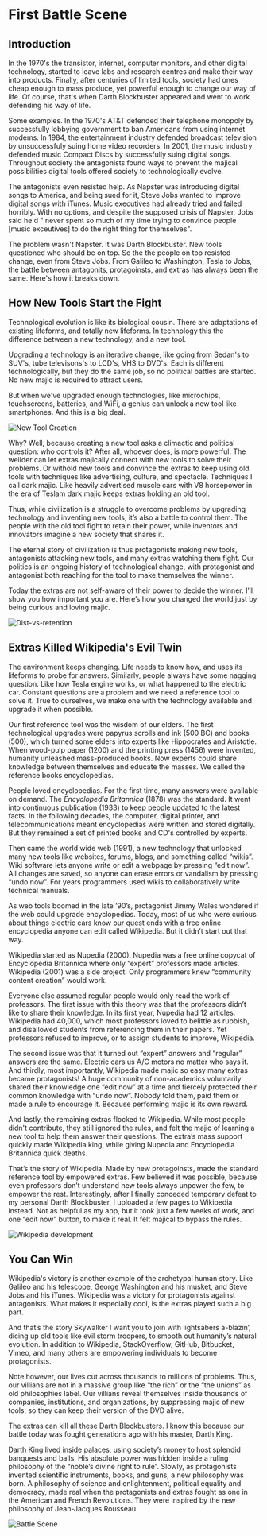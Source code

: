
# First Battle Scene

## Introduction

In the 1970's the transistor, internet, computer monitors, and other digital technology, started to leave labs and research centres and make their way into products. Finally, after centuries of limited tools, society had ones cheap enough to mass produce, yet powerful enough to change our way of life. Of course, that's when Darth Blockbuster appeared and went to work defending his way of life.

Some examples. In the 1970's AT&T defended their telephone monopoly by successfully lobbying government to ban Americans from using internet modems. In 1984, the entertainment industry defended broadcast television by unsuccessfuly suing home video recorders. In 2001, the music industry defended music Compact Discs by successfully suing digital songs. Throughout society the antagonists found ways to prevent the majical possibilities digital tools offered society to technologically evolve.

The antagonists even resisted help. As Napster was introducing digital songs to America, and being sued for it, Steve Jobs wanted to improve digital songs with iTunes. Music executives had already tried and failed horribly. With no options, and despite the supposed crisis of Napster, Jobs said he'd " never spent so much of my time trying to convince people [music exceutives] to do the right thing for themselves".

The problem wasn't Napster. It was Darth Blockbuster. New tools questioned who should be on top. So the the people on top resisted change, even from Steve Jobs. From Galileo to Washington, Tesla to Jobs, the battle between antagonits, protagoinsts, and extras has always been the same. Here's how it breaks down.

## How New Tools Start the Fight

Technological evolution is like its biological cousin. There are adaptations of existing lifeforms, and totally new lifeforms. In technology this the difference between a new technology, and a new tool.

Upgrading a technology is an iterative change, like going from Sedan's to SUV's, tube televisons's to LCD's, VHS to DVD's. Each is different technologically, but they do the same job, so no political battles are started. No new majic is required to attract users.

But when we've upgraded enough technologies, like microchips, touchscreens, batteries, and WiFi, a genius can unlock a new tool like smartphones. And this is a big deal.

![New Tool Creation](/img\prologue\techvolution-new-tool-creation-pc.png)

Why? Well, because creating a new tool asks a climactic and political question: who controls it? After all, whoever does, is more powerful. The weilder can let extras majically connect with new tools to solve their problems. Or withold new tools and convince the extras to keep using old tools with techniques like advertising, culture, and spectacle. Techniques I call dark majic. Like heavily advertised muscle cars with V8 horsepower in the era of Teslam dark majic keeps extras holding an old tool.

Thus, while civilization is a struggle to overcome problems by upgrading technology and inventing new tools, it’s also a battle to control them. The people with the old tool fight to retain their power, while inventors and innovators imagine a new society that shares it.

The eternal story of civilization is thus protagonists making new tools, antagonists attacking new tools, and many extras watching them fight. Our politics is an ongoing history of technological change, with protagonist and antagonist both reaching for the tool to make themselves the winner.

Today the extras are not self-aware of their power to decide the winner. I’ll show you how important you are. Here’s how you changed the world just by being curious and loving majic.

![Dist-vs-retention](/img\prologue\techvolution-distribution-vs-rentention-2.png)

## Extras Killed Wikipedia's Evil Twin

The environment keeps changing. Life needs to know how, and uses its lifeforms to probe for answers. Similarly, people always have some nagging question. Like how Tesla engine works, or what happened to the electric car. Constant questions are a problem and we need a reference tool to solve it. True to ourselves, we make one with the technology available and upgrade it when possible.

Our first reference tool was the wisdom of our elders. The first technological upgrades were papyrus scrolls and ink (500 BC) and books (500), which turned some elders into experts like Hippocrates and Aristotle. When wood-pulp paper (1200) and the printing press (1456) were invented, humanity unleashed mass-produced books. Now experts could share knowledge between themselves and educate the masses. We called the reference books encyclopedias.

People loved encyclopedias. For the first time, many answers were available on demand. The _Encyclopedia Britannica_ (1878) was the standard. It went into continuous publication (1933) to keep people updated to the latest facts. In the following decades, the computer, digital printer, and telecommunications meant encyclopedias were written and stored digitally. But they remained a set of printed books and CD's controlled by experts.

Then came the world wide web (1991), a new technology that unlocked many new tools like websites, forums, blogs, and something called “wikis”. Wiki software lets anyone write or edit a webpage by pressing “edit now”. All changes are saved, so anyone can erase errors or vandalism by pressing “undo now”. For years programmers used wikis to collaboratively write technical manuals.

As web tools boomed in the late ’90’s, protagonist Jimmy Wales wondered if the web could upgrade encyclopedias. Today, most of us who were curious about things electric cars know our quest ends with a free online encyclopedia anyone can edit called Wikipedia. But it didn’t start out that way.

Wikipedia started as Nupedia (2000). Nupedia was a free online copycat of Encyclopedia Britannica where only “expert” professors made articles. Wikipedia (2001) was a side project. Only programmers knew “community content creation” would work.

Everyone else assumed regular people would only read the work of professors. The first issue with this theory was that the professors didn’t like to share their knowledge. In its first year, Nupedia had 12 articles. Wikipedia had 40,000, which most professors loved to belittle as rubbish, and disallowed students from referencing them in their papers. Yet professors refused to improve, or to assign students to improve, Wikipedia.

The second issue was that it turned out “expert” answers and “regular” answers are the same. Electric cars us A/C motors no matter who says it. And thirdly, most importantly, Wikipedia made majic so easy many extras became protagonists! A huge community of non-academics voluntarily shared their knowledge one “edit now” at a time and fiercely protected their common knowledge with “undo now”. Nobody told them, paid them or made a rule to encourage it. Because performing majic is its own reward.

And lastly, the remaining extras flocked to Wikipedia. While most people didn't contribute, they still ignored the rules, and felt the majic of learning a new tool to help them answer their questions. The extra’s mass support quickly made Wikipedia king, while giving Nupedia and Encyclopedia Britannica quick deaths.

That’s the story of Wikipedia. Made by new protagoinsts, made the standard reference tool by empowered extras. Few believed it was possible, because even professors don’t understand new tools always unpower the few, to empower the rest. Interestingly, after I finally conceded temporary defeat to my personal Darth Blockbuster, I uploaded a few pages to Wikipedia instead. Not as helpful as my app, but it took just a few weeks of work, and one “edit now” button, to make it real. It felt majical to bypass the rules.

![Wikipedia development](/img\prologue\techvolution-enclyclopedia-book-wiki.png)

## You Can Win

Wikipedia's victory is another example of the archetypal human story. Like Galileo and his telescope, George Washington and his musket, and Steve Jobs and his iTunes. Wikipedia was a victory for protagonists against antagonists. What makes it especially cool, is the extras played such a big part.

And that’s the story Skywalker I want you to join with lightsabers a-blazin’, dicing up old tools like evil storm troopers, to smooth out humanity’s natural evolution. In addition to Wikipedia, StackOverflow, GitHub, Bitbucket, Vimeo, and many others are empowering individuals to become protagonists.

Note however, our lives cut across thousands to millions of problems. Thus, our villians are not in a massive group like “the rich” or the “the unions” as old philosophies label. Our villians reveal themselves inside thousands of companies, institutions, and organizations, by suppressing majic of new tools, so they can keep their version of the DVD alive.

The extras can kill all these Darth Blockbusters. I know this because our battle today was fought generations ago with his master, Darth King.

Darth King lived inside palaces, using society’s money to host splendid banquests and balls. His absolute power was hidden inside a ruling philosophy of the “noble’s divine right to rule”. Slowly, as protagonists invented scientific instruments, books, and guns, a new philosophy was born. A philosophy of science and enlightenment, political equality and democracy, made real when the protagonists and extras fought as one in the American and French Revolutions. They were inspired by the new philosophy of Jean-Jacques Rousseau.

![Battle Scene](/img\prologue\techvolution-battle-scene.png)
